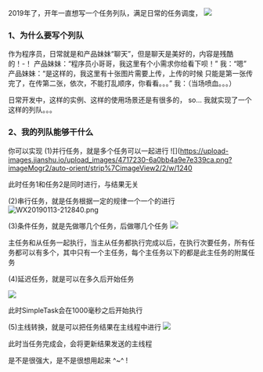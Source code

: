 
2019年了，开年一直想写一个任务列队，满足日常的任务调度，
![](https://upload-images.jianshu.io/upload_images/4717230-bb7fa3d8c701ef5e.jpg?imageMogr2/auto-orient/strip%7CimageView2/2/w/1240)

### 1、为什么要写个列队
作为程序员，日常就是和产品妹妹“聊天”，但是聊天是美好的，内容是残酷的！-！
产品妹妹：“程序员小哥哥，我这里有个小需求你给看下呗！”
我：“嗯”
产品妹妹：“是这样的，我这里有十张图片需要上传，上传的时候 只能是第一张传完了，在传第二张，依次，不能打乱顺序，你看看。。。”
我：（当场喷血。。。）

日常开发中，这样的实例、这样的使用场景还是有很多的，
so...
我就实现了一个这样的列队。。。

### 2、我的列队能够干什么
你可以实现
(1)并行任务，就是多个任务可以一起进行
![](https://upload-images.jianshu.io/upload_images/4717230-6a0bb4a9e7e339ca.png?imageMogr2/auto-orient/strip%7CimageView2/2/w/1240

此时任务1和任务2是同时进行，与结果无关

(2)串行任务，就是任务根据一定的规律一个一个的进行
![WX20190113-212840.png](https://upload-images.jianshu.io/upload_images/4717230-b2c9de0adad55b47.png?imageMogr2/auto-orient/strip%7CimageView2/2/w/1240)

(3)条件任务，就是先做哪几个任务，后做哪几个任务
![](https://upload-images.jianshu.io/upload_images/4717230-bdc87401e8d0a6b9.png?imageMogr2/auto-orient/strip%7CimageView2/2/w/1240)

主任务和从任务一起执行，当主从任务都执行完成以后，在执行次要任务，所有任务都可以有多个，其中只有一个主任务，每个主任务以下的都是此主任务的附属任务

(4)延迟任务，就是可以在多久后开始任务

![](https://upload-images.jianshu.io/upload_images/4717230-763b34ecba071cbf.png?imageMogr2/auto-orient/strip%7CimageView2/2/w/1240)

此时SimpleTask会在1000毫秒之后开始执行

(5)主线转换，就是可以把任务结果在主线程中进行
![](https://upload-images.jianshu.io/upload_images/4717230-6b0e9cb41c5b5a91.png?imageMogr2/auto-orient/strip%7CimageView2/2/w/1240)

此时当任务完成会，会将更新结果发送的主线程

是不是很强大，是不是很想用起来 ^~^ !

